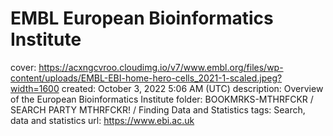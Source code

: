 # EMBL European Bioinformatics Institute

cover: https://acxngcvroo.cloudimg.io/v7/www.embl.org/files/wp-content/uploads/EMBL-EBI-home-hero-cells_2021-1-scaled.jpeg?width=1600
created: October 3, 2022 5:06 AM (UTC)
description: Overview of the European Bioinformatics Institute
folder: BOOKMRKS-MTHRFCKR / SEARCH PARTY MTHRFCKR! / Finding Data and Statistics
tags: Search, data and statistics
url: https://www.ebi.ac.uk